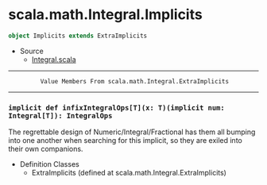 
#                        scala.math.Integral.Implicits                        #

```scala
object Implicits extends ExtraImplicits
```

* Source
  * [Integral.scala](https://github.com/scala/scala/tree/6d09a1ba5f/src/library/scala/math/Integral.scala#L1)


--------------------------------------------------------------------------------
             Value Members From scala.math.Integral.ExtraImplicits
--------------------------------------------------------------------------------


### `implicit def infixIntegralOps[T](x: T)(implicit num: Integral[T]): IntegralOps` ###

The regrettable design of Numeric/Integral/Fractional has them all bumping into
one another when searching for this implicit, so they are exiled into their own
companions.

* Definition Classes
  * ExtraImplicits
(defined at scala.math.Integral.ExtraImplicits)
